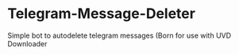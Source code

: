 # Telegram-Message-Deleter
Simple bot to autodelete telegram messages (Born for use with UVD Downloader
